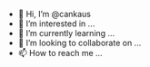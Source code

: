 - 👋 Hi, I’m @cankaus
- 👀 I’m interested in ...
- 🌱 I’m currently learning ...
- 💞️ I’m looking to collaborate on ...
- 📫 How to reach me ...

<!---
cankaus/cankaus is a ✨ special ✨ repository because its `README.md` (this file) appears on your GitHub profile.
You can click the Preview link to take a look at your changes.
--->
